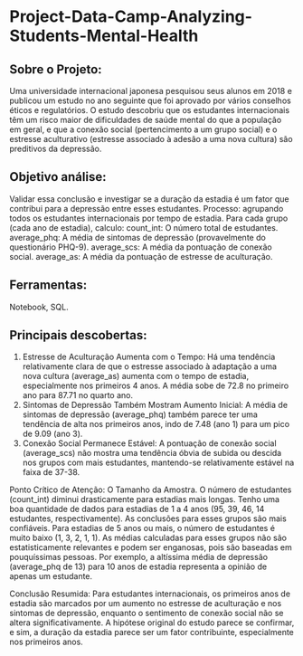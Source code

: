 # Project-Data-Camp-Analyzing-Students-Mental-Health

## Sobre o Projeto: 
Uma universidade internacional japonesa pesquisou seus alunos em 2018 e publicou um estudo no ano seguinte que foi aprovado por vários conselhos éticos e regulatórios. O estudo descobriu que os estudantes internacionais têm um risco maior de dificuldades de saúde mental do que a população em geral, e que a conexão social (pertencimento a um grupo social) e o estresse aculturativo (estresse associado à adesão a uma nova cultura) são preditivos da depressão.

## Objetivo análise: 
Validar essa conclusão e investigar se a duração da estadia é um fator que contribui para a depressão entre esses estudantes. Processo: agrupando todos os estudantes internacionais por tempo de estadia. Para cada grupo (cada ano de estadia), calculo:
count_int: O número total de estudantes.
average_phq: A média de sintomas de depressão (provavelmente do questionário PHQ-9).
average_scs: A média da pontuação de conexão social.
average_as: A média da pontuação de estresse de aculturação.

## Ferramentas:
Notebook, SQL.

## Principais descobertas: 
1) Estresse de Aculturação Aumenta com o Tempo: Há uma tendência relativamente clara de que o estresse associado à adaptação a uma nova cultura (average_as) aumenta com o tempo de estadia, especialmente nos primeiros 4 anos. A média sobe de 72.8 no primeiro ano para 87.71 no quarto ano.
2) Sintomas de Depressão Também Mostram Aumento Inicial: A média de sintomas de depressão (average_phq) também parece ter uma tendência de alta nos primeiros anos, indo de 7.48 (ano 1) para um pico de 9.09 (ano 3).
3) Conexão Social Permanece Estável: A pontuação de conexão social (average_scs) não mostra uma tendência óbvia de subida ou descida nos grupos com mais estudantes, mantendo-se relativamente estável na faixa de 37-38.

Ponto Crítico de Atenção: O Tamanho da Amostra. O número de estudantes (count_int) diminui drasticamente para estadias mais longas. Tenho uma boa quantidade de dados para estadias de 1 a 4 anos (95, 39, 46, 14 estudantes, respectivamente). As conclusões para esses grupos são mais confiáveis.
Para estadias de 5 anos ou mais, o número de estudantes é muito baixo (1, 3, 2, 1, 1). As médias calculadas para esses grupos não são estatisticamente relevantes e podem ser enganosas, pois são baseadas em pouquíssimas pessoas. Por exemplo, a altíssima média de depressão (average_phq de 13) para 10 anos de estadia representa a opinião de apenas um estudante.

Conclusão Resumida: Para estudantes internacionais, os primeiros anos de estadia são marcados por um aumento no estresse de aculturação e nos sintomas de depressão, enquanto o sentimento de conexão social não se altera significativamente. A hipótese original do estudo parece se confirmar, e sim, a duração da estadia parece ser um fator contribuinte, especialmente nos primeiros anos.

